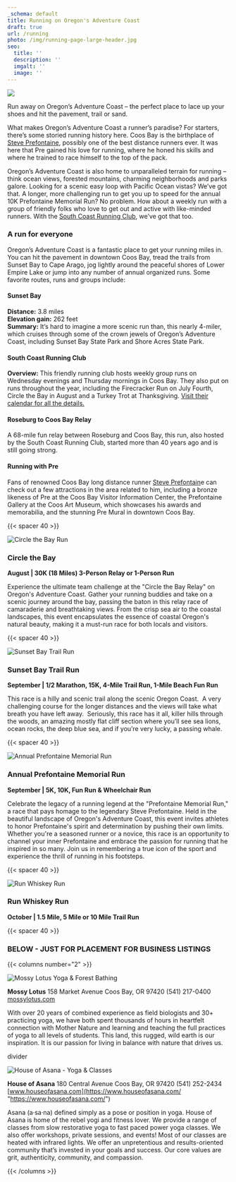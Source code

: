 ```yaml
---
_schema: default
title: Running on Oregon's Adventure Coast
draft: true
url: /running
photo: /img/running-page-large-header.jpg
seo:
  title: ''
  description: ''
  imgalt: ''
  image: ''
---
```

![](/img/running-header-695x322.jpg)

Run away on Oregon’s Adventure Coast – the perfect place to lace up your shoes and hit the pavement, trail or sand.

What makes Oregon’s Adventure Coast a runner’s paradise? For starters, there’s some storied running history here. Coos Bay is the birthplace of [Steve Prefontaine](/steve-prefontaine-story), possibly one of the best distance runners ever. It was here that Pre gained his love for running, where he honed his skills and where he trained to race himself to the top of the pack.

Oregon’s Adventure Coast is also home to unparalleled terrain for running – think ocean views, forested mountains, charming neighborhoods and parks galore. Looking for a scenic easy loop with Pacific Ocean vistas? We’ve got that. A longer, more challenging run to get you up to speed for the annual 10K Prefontaine Memorial Run? No problem. How about a weekly run with a group of friendly folks who love to get out and active with like-minded runners. With the <a target="_blank" rel="noopener" href="https://southcoastrunningclub.org/">South Coast Running Club</a>, we’ve got that too.&nbsp;

### A run for everyone

Oregon’s Adventure Coast is a fantastic place to get your running miles in. You can hit the pavement in downtown Coos Bay, tread the trails from Sunset Bay to Cape Arago, jog lightly around the peaceful shores of Lower Empire Lake or jump into any number of annual organized runs. Some favorite routes, runs and groups include:

#### Sunset Bay

**Distance:** 3.8 miles<br>**Elevation gain:** 262 feet<br>**Summary:** It’s hard to imagine a more scenic run than, this nearly 4-miler, which cruises through some of the crown jewels of Oregon’s Adventure Coast, including Sunset Bay State Park and Shore Acres State Park.&nbsp;

#### South Coast Running Club

**Overview:** This friendly running club hosts weekly group runs on Wednesday evenings and Thursday mornings in Coos Bay. They also put on runs throughout the year, including the Firecracker Run on July Fourth, Circle the Bay in August and a Turkey Trot at Thanksgiving. <a target="_blank" rel="noopener" href="https://southcoastrunningclub.org/calendar/">Visit their calendar for all the details.</a>



#### Roseburg to Coos Bay Relay

A 68-mile fun relay between Roseburg and Coos Bay, this run, also hosted by the South Coast Running Club, started more than 40 years ago and is still going strong.&nbsp;

#### Running with Pre

Fans of renowned Coos Bay long distance runner [Steve Prefontain](/steve-prefontaine-story)e can check out a few attractions in the area related to him, including a bronze likeness of Pre at the Coos Bay Visitor Information Center, the Prefontaine Gallery at the Coos Art Museum, which showcases his awards and memorabilia, and the stunning Pre Mural in downtown Coos Bay.

{{< spacer 40 >}}


![Circle the Bay Run](/img/circle-the-bay-695x125.jpg)

### Circle the Bay

**August \| 30K (18 Miles) 3-Person Relay or 1-Person Run**

Experience the ultimate team challenge at the "Circle the Bay Relay" on Oregon's Adventure Coast. Gather your running buddies and take on a scenic journey around the bay, passing the baton in this relay race of camaraderie and breathtaking views. From the crisp sea air to the coastal landscapes, this event encapsulates the essence of coastal Oregon's natural beauty, making it a must-run race for both locals and visitors.

{{< spacer 40 >}}


![Sunset Bay Trail Run](/img/sunset-trail-run-695x125.jpg)

### Sunset Bay Trail Run

**September \| 1/2 Marathon, 15K, 4-Mile Trail Run, 1-Mile Beach Fun Run**

This race is a hilly and scenic trail along the scenic Oregon Coast. &nbsp;A very challenging course for the longer distances and the views will take what breath you have left away. &nbsp;Seriously, this race has it all, killer hills through the woods, an amazing mostly flat cliff section where you’ll see sea lions, ocean rocks, the deep blue sea, and if you’re very lucky, a passing whale.​

{{< spacer 40 >}}




![Annual Prefontaine Memorial Run](/img/pre-memorial-run-695x125.jpg)

### Annual Prefontaine Memorial Run

**September \| 5K, 10K, Fun Run & Wheelchair Run**

Celebrate the legacy of a running legend at the "Prefontaine Memorial Run," a race that pays homage to the legendary Steve Prefontaine. Held in the beautiful landscape of Oregon's Adventure Coast, this event invites athletes to honor Prefontaine's spirit and determination by pushing their own limits. Whether you're a seasoned runner or a novice, this race is an opportunity to channel your inner Prefontaine and embrace the passion for running that he inspired in so many. Join us in remembering a true icon of the sport and experience the thrill of running in his footsteps.

{{< spacer 40 >}}




![Run Whiskey Run](/img/run-whiskey-run-695x125.jpg)

### Run Whiskey Run

**October \| 1.5 Mile, 5 Mile or 10 Mile Trail Run**



{{< spacer 40 >}}




### BELOW - JUST FOR PLACEMENT FOR BUSINESS LISTINGS

{{< columns number="2" >}}

![Mossy Lotus Yoga & Forest Bathing](/img/mossy-lotus-345x220.jpg)

**Mossy Lotus**
158 Market Avenue
Coos Bay, OR 97420
(541) 217-0400
[mossylotus.com](https://mossylotus.com/ "https://mossylotus.com/")

With over 20 years of combined experience as field biologists and 30+ practicing yoga, we have both spent thousands of hours in heartfelt connection with Mother Nature and learning and teaching the full practices of yoga to all levels of students. This land, this rugged, wild earth is our inspiration. It is our passion for living in balance with nature that drives us.

divider

![House of Asana - Yoga & Classes](/img/house-of-asana-345x220.jpg)

**House of Asana**
180 Central Avenue
Coos Bay, OR 97420
(541) 252-2434
[www.houseofasana.com](https://www.houseofasana.com/ "https://www.houseofasana.com/")

Asana (a·sa·na) defined simply as a pose or position in yoga. House of Asana is home of the rebel yogi and fitness lover. We provide a range of classes from slow restorative yoga to fast paced power yoga classes. We also offer workshops, private sessions, and events! Most of our classes are heated with infrared lights. We offer an unpretentious and results-oriented community that’s invested in your goals and success. Our core values are grit, authenticity, community, and compassion.

{{< /columns >}}

